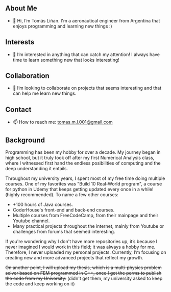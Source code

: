 ## About Me
- 👋 Hi, I’m Tomás Liñan. I'm a aeronautical engineer from Argentina that enjoys programming and learning new things :)
## Interests
- 👀 I’m interested in anything that can catch my attention! I always have time to learn something new that looks interesting!
## Collaboration
- 💞️ I’m looking to collaborate on projects that seems interesting and that can help me learn new things.
## Contact
- 📫 How to reach me: tomas.m.l.001@gmail.com
## Background
Programming has been my hobby for over a decade. My journey began in high school, but it truly took off after my first Numerical Analysis class, where I witnessed first hand the endless posibilities of computing and the deep understanding it entails.

Throughout my university years, I spent most of my free time doing multiple courses. One of my favorites was "Build 10 Real-World program", a course for python in Udemy that keeps getting updated every once in a while! (highly recommended). To name a few other courses: 
- +100 hours of Java courses.
- CoderHouse's front-end and back-end courses.
- Multiple courses from FreeCodeCamp, from their mainpage and their Youtube channel.
- Many practical projects throughout the internet, mainly from Youtube or challenges from forums that seemed interesting.

If you're wondering why I don't have more repositories up, it’s because I never imagined I would work in this field; it was always a hobby for me. Therefore, I never uploaded my personal projects. Currently, I’m focusing on creating new and more advanced projects that reflect my growth.

<s>On another point, I will upload my thesis, which is a multi-physics problem solver based on FEM programmed in C++, once I get the perms to publish the code from my University.</s> (didn't get them, my university asked to keep the code and keep working on it)

<!---
Tomas-Li/Tomas-Li is a ✨ special ✨ repository because its `README.md` (this file) appears on your GitHub profile.
You can click the Preview link to take a look at your changes.
--->
